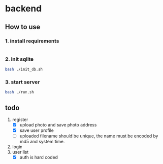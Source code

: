 # backend
## How to use
### 1. install requirements
```sh

```
### 2. init sqlite
```sh
bash ./init_db.sh
```
### 3. start server
```sh
bash ./run.sh
```

## todo
1. register
    - [x] upload photo and save photo address
    - [x] save user profile
    - [ ] uploaded filename should be unique, the name must be encoded by md5 and system time.
2. login 
3. user list
    - [x] auth is hard coded
